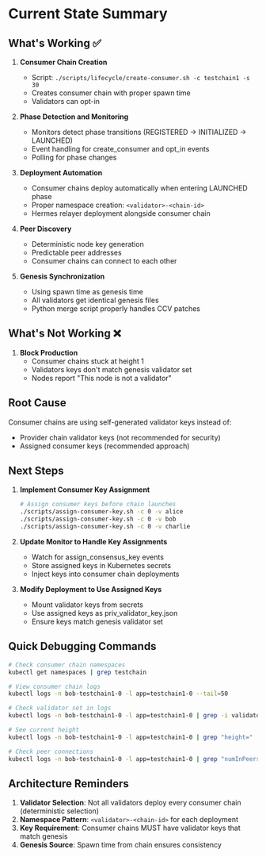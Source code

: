 # Current State Summary

## What's Working ✅

1. **Consumer Chain Creation**
   - Script: `./scripts/lifecycle/create-consumer.sh -c testchain1 -s 30`
   - Creates consumer chain with proper spawn time
   - Validators can opt-in

2. **Phase Detection and Monitoring**
   - Monitors detect phase transitions (REGISTERED → INITIALIZED → LAUNCHED)
   - Event handling for create_consumer and opt_in events
   - Polling for phase changes

3. **Deployment Automation**
   - Consumer chains deploy automatically when entering LAUNCHED phase
   - Proper namespace creation: `<validator>-<chain-id>`
   - Hermes relayer deployment alongside consumer chain

4. **Peer Discovery**
   - Deterministic node key generation
   - Predictable peer addresses
   - Consumer chains can connect to each other

5. **Genesis Synchronization**
   - Using spawn time as genesis time
   - All validators get identical genesis files
   - Python merge script properly handles CCV patches

## What's Not Working ❌

1. **Block Production**
   - Consumer chains stuck at height 1
   - Validators keys don't match genesis validator set
   - Nodes report "This node is not a validator"

## Root Cause

Consumer chains are using self-generated validator keys instead of:
- Provider chain validator keys (not recommended for security)
- Assigned consumer keys (recommended approach)

## Next Steps

1. **Implement Consumer Key Assignment**
   ```bash
   # Assign consumer keys before chain launches
   ./scripts/assign-consumer-key.sh -c 0 -v alice
   ./scripts/assign-consumer-key.sh -c 0 -v bob
   ./scripts/assign-consumer-key.sh -c 0 -v charlie
   ```

2. **Update Monitor to Handle Key Assignments**
   - Watch for assign_consensus_key events
   - Store assigned keys in Kubernetes secrets
   - Inject keys into consumer chain deployments

3. **Modify Deployment to Use Assigned Keys**
   - Mount validator keys from secrets
   - Use assigned keys as priv_validator_key.json
   - Ensure keys match genesis validator set

## Quick Debugging Commands

```bash
# Check consumer chain namespaces
kubectl get namespaces | grep testchain

# View consumer chain logs
kubectl logs -n bob-testchain1-0 -l app=testchain1-0 --tail=50

# Check validator set in logs
kubectl logs -n bob-testchain1-0 -l app=testchain1-0 | grep -i validator

# See current height
kubectl logs -n bob-testchain1-0 -l app=testchain1-0 | grep "height="

# Check peer connections
kubectl logs -n bob-testchain1-0 -l app=testchain1-0 | grep "numInPeers"
```

## Architecture Reminders

1. **Validator Selection**: Not all validators deploy every consumer chain (deterministic selection)
2. **Namespace Pattern**: `<validator>-<chain-id>` for each deployment
3. **Key Requirement**: Consumer chains MUST have validator keys that match genesis
4. **Genesis Source**: Spawn time from chain ensures consistency